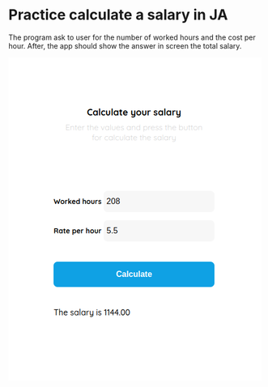 # Practice calculate a salary in JA

The program ask to user for the number of worked hours and the cost per hour.  After, the app should show the answer in screen the total salary.

![screenshoot](https://github.com/hroddev/calc-salary/blob/master/img/screenshoot.png)
